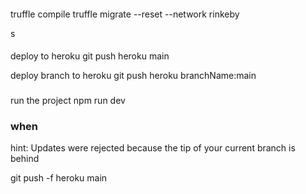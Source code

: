 ####

truffle compile truffle migrate --reset --network rinkeby

s

####

deploy to heroku git push heroku main

deploy branch to heroku git push heroku branchName:main

###

run the project npm run dev

### when

hint: Updates were rejected because the tip of your current branch is behind

git push -f heroku main
